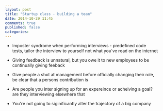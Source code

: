 ```yaml
---
layout: post
title: "Startup class - building a team"
date: 2014-10-29 11:45
comments: true
published: false
categories: 
---
```


- Imposter syndrome when performing interviews - predefined code tests, tailor the interview to yourself not what you've read on the internet

- Giving feedback is unnatural, but you owe it to new employees to be continually giving feeback
- Give people a shot at management before officially changing their role, be clear that a persons contribution is 
- Are people you inter signing up for an expereince or acheiving a goal? are they interviewing elsewhere that
- You're not going to siginificantly alter the trajectory of a big company